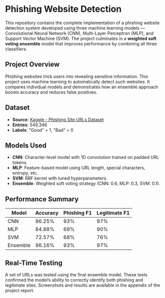 # Phishing Website Detection 

This repository contains the complete implementation of a phishing website detection system developed using three machine learning models — Convolutional Neural Network (CNN), Multi-Layer Perceptron (MLP), and Support Vector Machine (SVM). The project culminates in a **weighted soft voting ensemble** model that improves performance by combining all three classifiers.


## Project Overview
Phishing websites trick users into revealing sensitive information. This project uses machine learning to automatically detect such websites. It compares individual models and demonstrates how an ensemble approach boosts accuracy and reduces false positives.


## Dataset
- **Source**: [Kaggle - Phishing Site URLs Dataset](https://www.kaggle.com/datasets/taruntiwarihp/phishing-site-urls)
- **Entries**: 549,346
- **Labels**: "Good" = 1, "Bad" = 0



## Models Used

- **CNN**: Character-level model with 1D convolution trained on padded URL tokens.
- **MLP**: Feature-based model using URL length, special characters, entropy, etc.
- **SVM**: RBF kernel with tuned hyperparameters.
- **Ensemble**: Weighted soft voting strategy (CNN: 0.6, MLP: 0.3, SVM: 0.1).


## Performance Summary

| Model    | Accuracy | Phishing F1 | Legitimate F1 |
|----------|----------|-------------|----------------|
| CNN      | 96.25%   | 93%         | 97%            |
| MLP      | 84.88%   | 69%         | 90%            |
| SVM      | 72.57%   | 68%         | 76%            |
| Ensemble | 96.16%   | 93%         | 97%            |


## Real-Time Testing
A set of URLs was tested using the final ensemble model. These tests confirmed the model’s ability to correctly identify both phishing and legitimate sites. Screenshots and results are available in the appendix of the project report.
